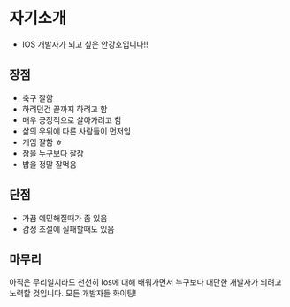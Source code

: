 # 자기소개
* IOS 개발자가 되고 싶은 안강호입니다!!
## 장점
* 축구 잘함 <br>
* 하려던건 끝까지 하려고 함 <br>
* 매우 긍정적으로 살아가려고 함 <br>
* 삶의 우위에 다른 사람들이 먼저임 <br>
* 게임 잘함 ㅎ <br>
* 잠을 누구보다 잘잠 <br>
* 밥을 정말 잘먹음
## 단점
* 가끔 예민해질때가 좀 있음 <br>
* 감정 조절에 실패할때도 있음 
## 마무리
아직은 무리일지라도 천천히 Ios에 대해 배워가면서 누구보다 대단한 개발자가 되려고 노력할 것입니다. 
모든 개발자들 화이팅!
